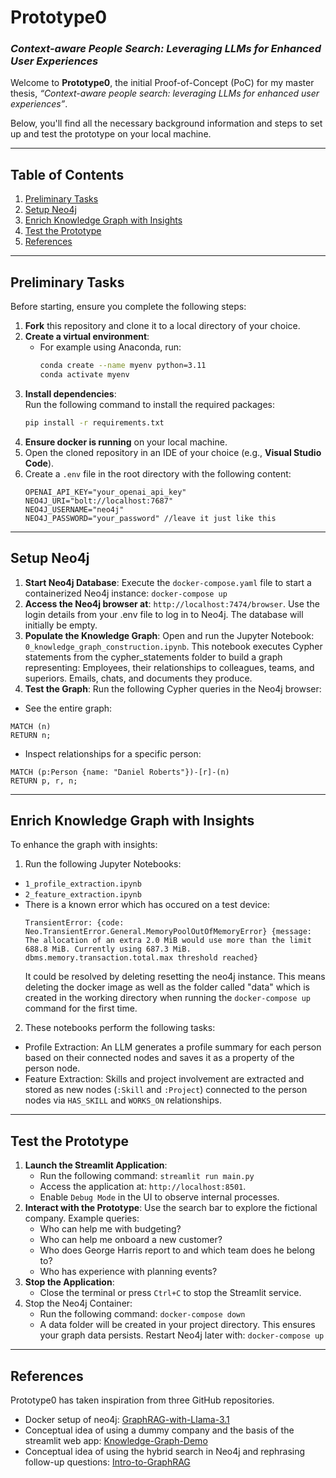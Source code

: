 # Prototype0  
### *Context-aware People Search: Leveraging LLMs for Enhanced User Experiences*

Welcome to **Prototype0**, the initial Proof-of-Concept (PoC) for my master thesis, *“Context-aware people search: leveraging LLMs for enhanced user experiences”*.  

Below, you'll find all the necessary background information and steps to set up and test the prototype on your local machine.

---

## Table of Contents

1. [Preliminary Tasks](#preliminary-tasks)
2. [Setup Neo4j](#setup-neo4j)
3. [Enrich Knowledge Graph with Insights](#enrich-knowledge-graph-with-insights)
4. [Test the Prototype](#test-the-prototype)
5. [References](#references)

---

## Preliminary Tasks

Before starting, ensure you complete the following steps:

1. **Fork** this repository and clone it to a local directory of your choice.
2. **Create a virtual environment**:
   - For example using Anaconda, run:  
     ```bash
     conda create --name myenv python=3.11
     conda activate myenv
     ```
3. **Install dependencies**:  
   Run the following command to install the required packages:  
   ```bash
   pip install -r requirements.txt
4. **Ensure docker is running** on your local machine.
5. Open the cloned repository in an IDE of your choice (e.g., **Visual Studio Code**).
6. Create a ```.env``` file in the root directory with the following content:
   ```
   OPENAI_API_KEY="your_openai_api_key"
   NEO4J_URI="bolt://localhost:7687"
   NEO4J_USERNAME="neo4j"
   NEO4J_PASSWORD="your_password" //leave it just like this
   ```
---

## Setup Neo4j

1. **Start Neo4j Database**:
   Execute the ```docker-compose.yaml``` file to start a containerized Neo4j instance:
   ```docker-compose up```
3. **Access the Neo4j browser at**:
```http://localhost:7474/browser```. Use the login details from your .env file to log in to Neo4j.
The database will initially be empty.
4. **Populate the Knowledge Graph**:
Open and run the Jupyter Notebook: ```0_knowledge_graph_construction.ipynb```.
This notebook executes Cypher statements from the cypher_statements folder to build a graph representing:
Employees, their relationships to colleagues, teams, and superiors.
Emails, chats, and documents they produce.
5. **Test the Graph**:
Run the following Cypher queries in the Neo4j browser:
  - See the entire graph:
  ```
  MATCH (n) 
  RETURN n;
  ```
  - Inspect relationships for a specific person:
  ```
  MATCH (p:Person {name: "Daniel Roberts"})-[r]-(n)
  RETURN p, r, n;
  ```

---

## Enrich Knowledge Graph with Insights
To enhance the graph with insights:

1. Run the following Jupyter Notebooks:
  - ```1_profile_extraction.ipynb```
  - ```2_feature_extraction.ipynb```
  - There is a known error which has occured on a test device:
    ```
    TransientError: {code: Neo.TransientError.General.MemoryPoolOutOfMemoryError} {message: The allocation of an extra 2.0 MiB would use more than the limit 688.8 MiB. Currently using 687.3 MiB. dbms.memory.transaction.total.max threshold reached}
    ```
    It could be resolved by deleting resetting the neo4j instance. This means deleting the docker image as well as the folder called "data" which is created in the working directory when running the ```docker-compose up``` command for the first time.
2. These notebooks perform the following tasks:
  - Profile Extraction: An LLM generates a profile summary for each person based on their connected nodes and saves it as a property of the person node.
  - Feature Extraction: Skills and project involvement are extracted and stored as new nodes (```:Skill``` and ```:Project```) connected to the person nodes via ```HAS_SKILL``` and ```WORKS_ON``` relationships.

---

## Test the Prototype
1. **Launch the Streamlit Application**:
   - Run the following command:
   ```streamlit run main.py```
   - Access the application at: ```http://localhost:8501```.
   - Enable ```Debug Mode``` in the UI to observe internal processes.
3. **Interact with the Prototype**:
   Use the search bar to explore the fictional company. Example queries:
   - Who can help me with budgeting?
   - Who can help me onboard a new customer?
   - Who does George Harris report to and which team does he belong to?
   - Who has experience with planning events?
4. **Stop the Application**:
   - Close the terminal or press ```Ctrl+C``` to stop the Streamlit service.
5. Stop the Neo4j Container:
   - Run the following command:
     ```docker-compose down```
   - A data folder will be created in your project directory. This ensures your graph data persists. Restart Neo4j later with:
     ```docker-compose up```

---

## References

Prototype0 has taken inspiration from three GitHub repositories.

- Docker setup of neo4j: [GraphRAG-with-Llama-3.1](https://github.com/Coding-Crashkurse/GraphRAG-with-Llama-3.1)
- Conceptual idea of using a dummy company and the basis of the streamlit web app: [Knowledge-Graph-Demo](https://github.com/JohannesJolkkonen/funktio-ai-samples/tree/main/knowledge-graph-demo)
- Conceptual idea of using the hybrid search in Neo4j and rephrasing follow-up questions: [Intro-to-GraphRAG](https://github.com/ms-johnalex/intro-to-graphrag/tree/main)

